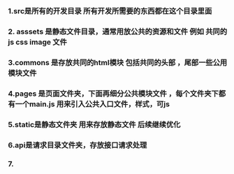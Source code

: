 ### 1.src是所有的开发目录 所有开发所需要的东西都在这个目录里面

### 2. asssets 是静态文件目录，通常用放公共的资源和文件 例如 共同的 js css image 文件  

### 3.commons 是存放共同的html模块 包括共同的头部 ，尾部一些公用模块文件  

### 4.pages 是页面文件夹，下面再细分公共模块文件 ，每个文件夹下都有一个main.js 用来引入公共入口文件，样式，可js

### 5.static是静态文件夹  用来存放静态文件 后续继续优化
### 6.api是请求目录文件夹，存放接口请求处理
### 7.